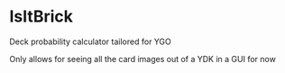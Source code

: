 # IsItBrick
Deck probability calculator tailored for YGO

Only allows for seeing all the card images out of a YDK in a GUI for now
